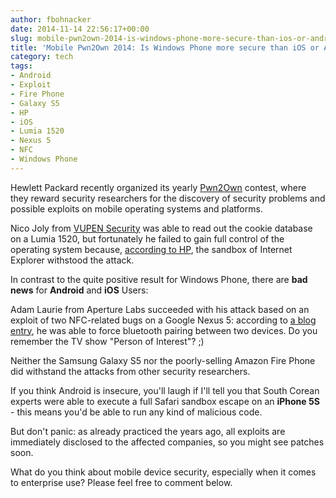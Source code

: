 ```yaml
---
author: fbohnacker
date: 2014-11-14 22:56:17+00:00
slug: mobile-pwn2own-2014-is-windows-phone-more-secure-than-ios-or-android
title: 'Mobile Pwn2Own 2014: Is Windows Phone more secure than iOS or Android?'
category: tech
tags:
- Android
- Exploit
- Fire Phone
- Galaxy S5
- HP
- iOS
- Lumia 1520
- Nexus 5
- NFC
- Windows Phone
---
```

Hewlett Packard recently organized its yearly [Pwn2Own](http://www.pwn2own.com/) contest, where they reward security researchers for the discovery of security problems and possible exploits on mobile operating systems and platforms.

Nico Joly from [VUPEN Security](http://www.vupen.com/english/) was able to read out the cookie database on a Lumia 1520, but fortunately he failed to gain full control of the operating system because, [according to HP](http://h30499.www3.hp.com/t5/HP-Security-Research-Blog/Mobile-Pwn2Own-2014-The-day-two-recap/ba-p/6670234#.VGaCdMlyat8), the sandbox of Internet Explorer withstood the attack.

In contrast to the quite positive result for Windows Phone, there are **bad news** for **Android** and **iOS** Users:

Adam Laurie from Aperture Labs succeeded with his attack based on an exploit of two NFC-related bugs on a Google Nexus 5: according to [a blog entry](http://h30499.www3.hp.com/t5/HP-Security-Research-Blog/Mobile-Pwn2Own-2014-The-day-one-recap/ba-p/6669592#.VGaFDclyat8), he was able to force bluetooth pairing between two devices. Do you remember the TV show "Person of Interest"? ;)

Neither the Samsung Galaxy S5 nor the poorly-selling Amazon Fire Phone did withstand the attacks from other security researchers.

If you think Android is insecure, you'll laugh if I'll tell you that South Corean experts were able to execute a full Safari sandbox escape on an **iPhone 5S** - this means you'd be able to run any kind of malicious code.

But don't panic: as already practiced the years ago, all exploits are immediately disclosed to the affected companies, so you might see patches soon.

What do you think about mobile device security, especially when it comes to enterprise use? Please feel free to comment below.
